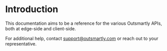 # Introduction

This documentation aims to be a reference for the various Outsmartly APIs, both at edge-side and client-side.

For additional help, contact [support@outsmartly.com](mailto:support@outsmartly.com) or reach out to your representative.
